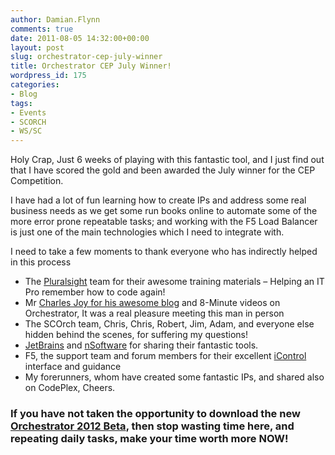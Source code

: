 ```yaml
---
author: Damian.Flynn
comments: true
date: 2011-08-05 14:32:00+00:00
layout: post
slug: orchestrator-cep-july-winner
title: Orchestrator CEP July Winner!
wordpress_id: 175
categories:
- Blog
tags:
- Events
- SCORCH
- WS/SC
---
```


Holy Crap, Just 6 weeks of playing with this fantastic tool, and I just find out that I have scored the gold and been awarded the July winner for the CEP Competition.

I have had a lot of fun learning how to create IPs and address some real business needs as we get some run books online to automate some of the more error prone repeatable tasks; and working with the F5 Load Balancer is just one of the main technologies which I need to integrate with.

I need to take a few moments to thank everyone who has indirectly helped in this process

  * The [Pluralsight](http://www.pluralsight.com/) team for their awesome training materials – Helping an IT Pro remember how to code again!
  * Mr [Charles Joy for his awesome blog](http://blogs.technet.com/b/charlesjoy/) and 8-Minute videos on Orchestrator, It was a real pleasure meeting this man in person  
  * The SCOrch team, Chris, Chris, Robert, Jim, Adam, and everyone else hidden behind the scenes, for suffering my questions!  
  * [JetBrains](http://www.jetbrains.com/) and [nSoftware](http://www.nsoftware.com/) for sharing their fantastic tools.  
  * F5, the support team and forum members for their excellent [iControl](http://devcentral.f5.com/HotTopics/iControl/tabid/1082201/Default.aspx) interface and guidance  
  * My forerunners, whom have created some fantastic IPs, and shared also on CodePlex, Cheers. 

### If you have not taken the opportunity to download the new [Orchestrator 2012 Beta](http://www.microsoft.com/systemcenter/en/us/orchestrator.aspx), then stop wasting time here, and repeating daily tasks, make your time worth more NOW!
